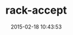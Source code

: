 ---
layout: post
title:  "rack-accept"
repo:   "mjijackson/rack-accept"
date:   2015-02-18 10:43:53
gemurl: http://mjijackson.github.com/rack-accept
---